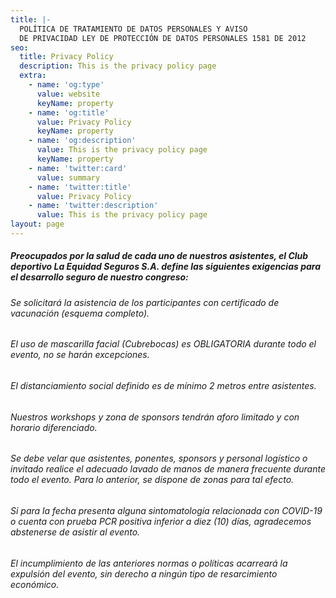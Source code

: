 ```yaml
---
title: |-
  POLÍTICA DE TRATAMIENTO DE DATOS PERSONALES Y AVISO
  DE PRIVACIDAD LEY DE PROTECCIÓN DE DATOS PERSONALES 1581 DE 2012
seo:
  title: Privacy Policy
  description: This is the privacy policy page
  extra:
    - name: 'og:type'
      value: website
      keyName: property
    - name: 'og:title'
      value: Privacy Policy
      keyName: property
    - name: 'og:description'
      value: This is the privacy policy page
      keyName: property
    - name: 'twitter:card'
      value: summary
    - name: 'twitter:title'
      value: Privacy Policy
    - name: 'twitter:description'
      value: This is the privacy policy page
layout: page
---
```

##### Preocupados por la salud de cada uno de nuestros asistentes, el Club&#xA;deportivo La Equidad Seguros S.A. define las siguientes exigencias para el&#xA;desarrollo seguro de nuestro congreso: 

###### Se solicitará la asistencia de los participantes con certificado de vacunación (esquema completo).

###### El uso de mascarilla facial (Cubrebocas) es OBLIGATORIA durante todo el evento, no se harán excepciones.

###### El distanciamiento social definido es de mínimo 2 metros entre asistentes.

###### Nuestros workshops y zona de sponsors tendrán aforo limitado y con horario diferenciado.

###### Se debe velar que asistentes, ponentes, sponsors y personal logístico o invitado realice el adecuado lavado de manos de manera frecuente durante todo el evento. Para lo anterior, se dispone de zonas para tal efecto.

###### Si para la fecha presenta alguna sintomatología relacionada con COVID-19 o cuenta con prueba PCR positiva inferior a diez (10) días, agradecemos abstenerse de asistir al evento.

###### El incumplimiento de las anteriores normas o políticas acarreará la expulsión del evento, sin derecho a ningún tipo de resarcimiento económico.
